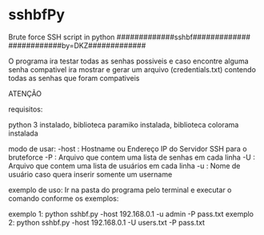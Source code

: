 # sshbfPy
Brute force SSH script in python
#############sshbf#############
############by=DKZ#############

O programa ira testar todas as senhas possiveis e caso encontre alguma senha compativel ira mostrar e gerar um arquivo (credentials.txt) contendo todas as senhas que foram compativeis

ATENÇÃO

requisitos:

python 3 instalado,
biblioteca paramiko instalada,
biblioteca colorama instalada

modo de usar:
-host : Hostname ou Endereço IP do Servidor SSH para o bruteforce
-P : Arquivo que contem uma lista de senhas em cada linha
-U : Arquivo que contem uma lista de usuários em cada linha
-u : Nome de usuário caso quera inserir somente um username

exemplo de uso:
Ir na pasta do programa pelo terminal e executar o comando conforme os exemplos:

   exemplo 1: python sshbf.py -host 192.168.0.1 -u admin -P pass.txt
   exemplo 2: python sshbf.py -host 192.168.0.1 -U users.txt -P pass.txt

